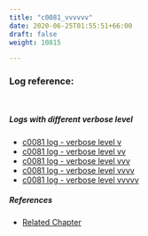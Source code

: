 ```yaml
---
title: "c0081_vvvvvv"
date: 2020-06-25T01:55:51+66:00
draft: false
weight: 10815

---
```


### Log reference: <no value>

```
    
```

##### Logs with different verbose level
* [c0081 log - verbose level v](../../logs/c0081_v)
* [c0081 log - verbose level vv](../../logs/c0081_vv)
* [c0081 log - verbose level vvv](../../logs/c0081_vvv)
* [c0081 log - verbose level vvvv](../../logs/c0081_vvvv)
* [c0081 log - verbose level vvvvv](../../logs/c0081_vvvvv)

##### References
* [Related Chapter](../../design-patterns/c0081)
